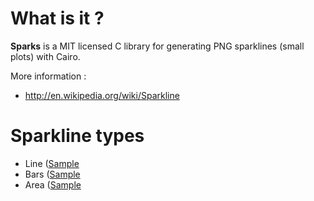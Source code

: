 # What is it ?

**Sparks** is a MIT licensed C library for generating PNG sparklines (small
plots) with Cairo.

More information :

* http://en.wikipedia.org/wiki/Sparkline



# Sparkline types

* Line ([Sample](https://github.com/thomas-quemard/sparks/blob/master/examples/line.c)
* Bars ([Sample](https://github.com/thomas-quemard/sparks/blob/master/examples/bars.c)
* Area ([Sample](https://github.com/thomas-quemard/sparks/blob/master/examples/area.c)
